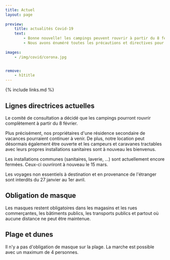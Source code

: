 ```yaml
---
title: Actuel
layout: page
    
preview:
    title: actualités Covid-19
    text:
        - Bonne nouvelle! les campings peuvent rouvrir à partir du 8 février. 
        - Nous avons énuméré toutes les précautions et directives pour un séjour en toute sécurité.
        
images: 
    - /img/covid/corona.jpg


remove:
    - h1title
---
```


{% include links.md %}

## Lignes directrices actuelles

Le comité de consultation a décidé que les campings pourront rouvrir complètement à partir du 8 février.

Plus précisément, nos propriétaires d'une résidence secondaire de vacances pourraient continuer à venir. De plus, notre location peut désormais également être ouverte et les campeurs et caravanes tractables avec leurs propres installations sanitaires sont à nouveau les bienvenus.

Les installations communes (sanitaires, laverie, ...) sont actuellement encore fermées. Ceux-ci ouvriront à nouveau le 15 mars.

Les voyages non essentiels à destination et en provenance de l'étranger sont interdits du 27 janvier au 1er avril.

## Obligation de masque

Les masques restent obligatoires dans les magasins et les rues commerçantes, les bâtiments publics, les transports publics et partout où aucune distance ne peut être maintenue.

## Plage et dunes


Il n'y a pas d'obligation de masque sur la plage. La marche est possible avec un maximum de 4 personnes.
